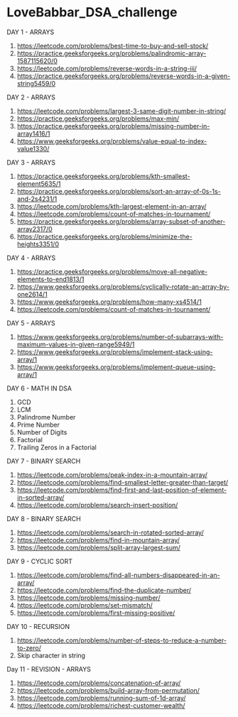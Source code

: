 # LoveBabbar_DSA_challenge

DAY 1 - ARRAYS
1. https://leetcode.com/problems/best-time-to-buy-and-sell-stock/
2. https://practice.geeksforgeeks.org/problems/palindromic-array-1587115620/0
3. https://leetcode.com/problems/reverse-words-in-a-string-iii/
4. https://practice.geeksforgeeks.org/problems/reverse-words-in-a-given-string5459/0

DAY 2 - ARRAYS
1. https://leetcode.com/problems/largest-3-same-digit-number-in-string/
2. https://practice.geeksforgeeks.org/problems/max-min/
3. https://practice.geeksforgeeks.org/problems/missing-number-in-array1416/1
4. https://www.geeksforgeeks.org/problems/value-equal-to-index-value1330/


DAY 3 - ARRAYS
1. https://practice.geeksforgeeks.org/problems/kth-smallest-element5635/1
2. https://practice.geeksforgeeks.org/problems/sort-an-array-of-0s-1s-and-2s4231/1
3. https://leetcode.com/problems/kth-largest-element-in-an-array/
4. https://leetcode.com/problems/count-of-matches-in-tournament/
5. https://practice.geeksforgeeks.org/problems/array-subset-of-another-array2317/0
6. https://practice.geeksforgeeks.org/problems/minimize-the-heights3351/0

DAY 4 - ARRAYS
1. https://practice.geeksforgeeks.org/problems/move-all-negative-elements-to-end1813/1
2. https://www.geeksforgeeks.org/problems/cyclically-rotate-an-array-by-one2614/1
3. https://www.geeksforgeeks.org/problems/how-many-xs4514/1
4. https://leetcode.com/problems/count-of-matches-in-tournament/

DAY 5 - ARRAYS
1. https://www.geeksforgeeks.org/problems/number-of-subarrays-with-maximum-values-in-given-range5949/1
2. https://www.geeksforgeeks.org/problems/implement-stack-using-array/1
3. https://www.geeksforgeeks.org/problems/implement-queue-using-array/1

DAY 6 - MATH IN DSA
1. GCD
2. LCM
3. Palindrome Number
4. Prime Number
5. Number of Digits
6. Factorial
7. Trailing Zeros in a Factorial

DAY 7 - BINARY SEARCH
1. https://leetcode.com/problems/peak-index-in-a-mountain-array/
2. https://leetcode.com/problems/find-smallest-letter-greater-than-target/
3. https://leetcode.com/problems/find-first-and-last-position-of-element-in-sorted-array/
4. https://leetcode.com/problems/search-insert-position/

DAY 8 - BINARY SEARCH
1. https://leetcode.com/problems/search-in-rotated-sorted-array/
2. https://leetcode.com/problems/find-in-mountain-array/
3. https://leetcode.com/problems/split-array-largest-sum/

DAY 9 - CYCLIC SORT
1. https://leetcode.com/problems/find-all-numbers-disappeared-in-an-array/
2. https://leetcode.com/problems/find-the-duplicate-number/
3. https://leetcode.com/problems/missing-number/
4. https://leetcode.com/problems/set-mismatch/
5. https://leetcode.com/problems/first-missing-positive/

DAY 10 - RECURSION
1. https://leetcode.com/problems/number-of-steps-to-reduce-a-number-to-zero/
2. Skip character in string

Day 11 - REVISION - ARRAYS
1. https://leetcode.com/problems/concatenation-of-array/
2. https://leetcode.com/problems/build-array-from-permutation/
3. https://leetcode.com/problems/running-sum-of-1d-array/
4. https://leetcode.com/problems/richest-customer-wealth/